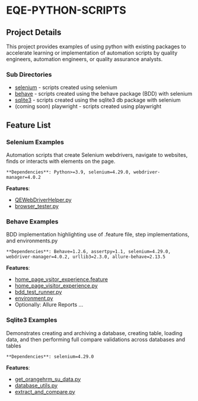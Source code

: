 # EQE-PYTHON-SCRIPTS
## Project Details
This project provides examples of using python with existing packages to accelerate learning or implementation of automation scripts by quality engineers, automation engineers, or quality assurance analysts. 

### Sub Directories
* [selenium](https://github.com/QualityEngineering101/eqe-python-scripts/tree/main/selenium) - scripts created using selenium
* [behave](https://github.com/QualityEngineering101/eqe-python-scripts/tree/main/behave) - scripts created using the behave package (BDD) with selenium
* [sqlite3](https://github.com/QualityEngineering101/eqe-python-scripts/tree/main/sqlite3) - scripts created using the sqlite3 db package with selenium
* (coming soon) playwright - scripts created using playwright

## Feature List
### Selenium Examples
Automation scripts that create Selenium webdrivers, navigate to websites, finds or interacts with elements on the page.

  `**Dependencies**: Python>=3.9, selenium=4.29.0, webdriver-manager=4.0.2`
  
  **Features**:
  - [QEWebDriverHelper.py](https://github.com/QualityEngineering101/eqe-python-scripts/blob/main/selenium/src/EQEUtils/QEWebDriverHelper.py)
  - [browser_tester.py](https://github.com/QualityEngineering101/eqe-python-scripts/blob/main/selenium/src/browser_tester.py)

### Behave Examples 
BDD implementation highlighting use of .feature file, step implementations, and environments.py

  `**Dependencies**: Behave=1.2.6, assertpy=1.1, selenium=4.29.0, webdriver-manager=4.0.2, urllib3=2.3.0, allure-behave=2.13.5`
   
   **Features**:
  - [home_page_vsitor_experience.feature](https://github.com/QualityEngineering101/eqe-python-scripts/blob/main/behave/features/home_page_visitor_experience.feature)
  - [home_page_visitor_experience.py](https://github.com/QualityEngineering101/eqe-python-scripts/blob/main/behave/features/steps/home_page_visitor_experience.py)
  - [bdd_test_runner.py](https://github.com/QualityEngineering101/eqe-python-scripts/blob/main/behave/bdd_test_runner.py)
  - [environment.py](https://github.com/QualityEngineering101/eqe-python-scripts/blob/main/behave/features/environment.py)
  - Optionally: Allure Reports ...

### Sqlite3 Examples
Demonstrates creating and archiving a database, creating table, loading data, and then performing full compare validations across databases and tables

  `**Dependencies**: selenium=4.29.0`
  
  **Features**: 
  - [get_orangehrm_su_data.py](https://github.com/QualityEngineering101/eqe-python-scripts/blob/main/sqlite3/get_orangehrm_su_data.py)
  - [database_utils.py](https://github.com/QualityEngineering101/eqe-python-scripts/blob/main/sqlite3/database_utils.py)
  - [extract_and_compare.py](https://github.com/QualityEngineering101/eqe-python-scripts/blob/main/sqlite3/extract_and_compare.py)

